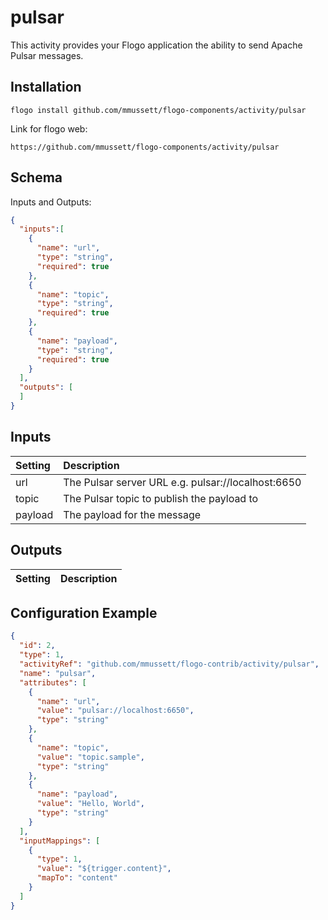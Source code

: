 # pulsar
This activity provides your Flogo application the ability to send Apache Pulsar messages.

## Installation

```
flogo install github.com/mmussett/flogo-components/activity/pulsar
```

Link for flogo web:

```
https://github.com/mmussett/flogo-components/activity/pulsar
```


## Schema
Inputs and Outputs:

```json
{
  "inputs":[
    {
      "name": "url",
      "type": "string",
      "required": true
    },
    {
      "name": "topic",
      "type": "string",
      "required": true
    },
    {
      "name": "payload",
      "type": "string",
      "required": true
    }
  ],
  "outputs": [
  ]
}

```

## Inputs
| Setting     | Description    |
|:------------|:---------------|
| url   | The Pulsar server URL e.g. pulsar://localhost:6650 |
| topic     | The Pulsar topic to publish the payload to |
| payload | The payload for the message  |


## Outputs
| Setting     | Description    |
|:------------|:---------------|


## Configuration Example
```json
{
  "id": 2,
  "type": 1,
  "activityRef": "github.com/mmussett/flogo-contrib/activity/pulsar",
  "name": "pulsar",
  "attributes": [
    {
      "name": "url",
      "value": "pulsar://localhost:6650",
      "type": "string"
    },
    {
      "name": "topic",
      "value": "topic.sample",
      "type": "string"
    },
    {
      "name": "payload",
      "value": "Hello, World",
      "type": "string"
    }
  ],
  "inputMappings": [
    {
      "type": 1,
      "value": "${trigger.content}",
      "mapTo": "content"
    }
  ]
}
```
